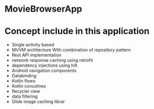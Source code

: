 # MovieBrowserApp

# Concept include in this application
* Single activity based
* MVVM architecture With combination of repository pattern
* Rest API implementation
* network response caching using retrofit
* dependency injections using hilt
* Android navigation components
* Databinding
* Kotlin flows
* Kotlin coroutines
* Recycler view
* data filtering
* Glide image caching librar
